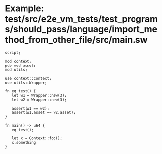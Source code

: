 # Example: test/src/e2e_vm_tests/test_programs/should_pass/language/import_method_from_other_file/src/main.sw

```sway
script;

mod context;
pub mod asset;
mod utils;

use context::Context;
use utils::Wrapper;

fn eq_test() {
   let w1 = Wrapper::new(3);
   let w2 = Wrapper::new(3);

   assert(w1 == w2);
   assert(w1.asset == w2.asset);
}

fn main() -> u64 {
   eq_test();

   let x = Context::foo();
   x.something
}

```
